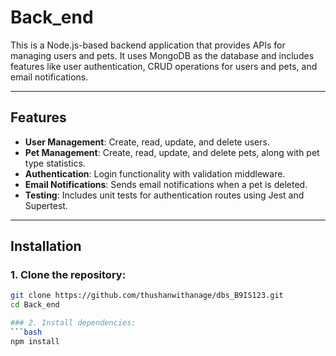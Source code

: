# Back_end

This is a Node.js-based backend application that provides APIs for managing users and pets. It uses MongoDB as the database and includes features like user authentication, CRUD operations for users and pets, and email notifications.

---

## Features

- **User Management**: Create, read, update, and delete users.
- **Pet Management**: Create, read, update, and delete pets, along with pet type statistics.
- **Authentication**: Login functionality with validation middleware.
- **Email Notifications**: Sends email notifications when a pet is deleted.
- **Testing**: Includes unit tests for authentication routes using Jest and Supertest.

---

## Installation

### 1. Clone the repository:
```bash
git clone https://github.com/thushanwithanage/dbs_B9IS123.git
cd Back_end

### 2. Install dependencies:
```bash
npm install